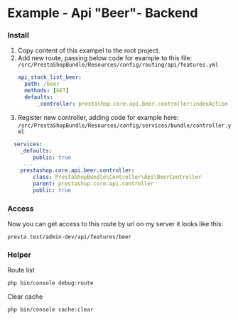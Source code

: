 # Example - Api "Beer"- Backend

### Install
1. Copy content of this exampel to the root project.
1. Add new route, passing below code for example to this file:\
    ``/src/PrestaShopBundle/Resources/config/routing/api/features.yml``
    ```yml
    api_stock_list_beer:
      path: /beer
      methods: [GET]
      defaults:
          _controller: prestashop.core.api.beer.controller:indexAction

    ```
1. Register new controller, adding code for example here:\
  ```/src/PrestaShopBundle/Resources/config/services/bundle/controller.yml```
  ```yml
    services:
      _defaults:
          public: true
       ...
      prestashop.core.api.beer.controller:
          class: PrestaShopBundle\Controller\Api\BeerController
          parent: prestashop.core.api.controller
          public: true
  ```

### Access
Now you can get access to this route by url on my server it looks like this:

``presta.test/admin-dev/api/features/beer``

### Helper
Route list
  ```bash
  php bin/console debug:route
  ```
Clear cache
  ```bash
  php bin/console cache:clear
  ```

